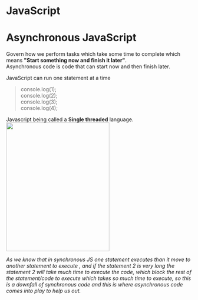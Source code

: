 # JavaScript
<h1>Asynchronous JavaScript</h1>

Govern how we perform tasks which take some time to complete which means <b>"Start something now and finish it later"</b>.<br>
Asynchronous code is code that can start now and then finish later.

JavaScript can run one statement at a time <br>
> console.log(1);<br>
> console.log(2);<br>
> console.log(3);<br>
> console.log(4);

Javascript being called a <b>Single threaded</b> language.<br>
<img src="https://user-images.githubusercontent.com/90441055/215188641-3c5d1d3f-ebce-4aa7-a5c0-aab40f762518.png" width="280" height="350">

*As we know that in synchronous JS one statement executes than it move to another statement to execute , and if the statement 2 is very long the statement 2 will take much time to execute the code, which block the rest of the statement/code to execute which takes so much time to execute, so this is a downfall of synchronous code and this is where asynchronous code comes into play to help us out.*
